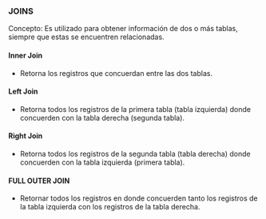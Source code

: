 ### JOINS

Concepto: Es utilizado para obtener información de dos o más tablas, siempre que estas se encuentren relacionadas.

#### Inner Join

- Retorna los registros que concuerdan entre las dos tablas.

#### Left Join

- Retorna todos los registros de la primera tabla (tabla izquierda) donde concuerden con la tabla derecha (segunda tabla).

#### Right Join

- Retorna todos los registros de la segunda tabla (tabla derecha) donde concuerden con la tabla izquierda (primera tabla).

#### FULL OUTER JOIN

- Retornar todos los registros en donde concuerden tanto los registros de la tabla izquierda con los registros de la tabla derecha.